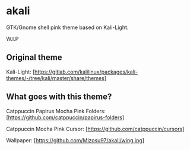 # akali
GTK/Gnome shell pink theme based on Kali-Light.

W.I.P


## Original theme

Kali-Light: [https://gitlab.com/kalilinux/packages/kali-themes/-/tree/kali/master/share/themes]

## What goes with this theme?

Catppuccin Papirus Mocha Pink Folders: [https://github.com/catppuccin/papirus-folders]

Catppuccin Mocha Pink Cursor: [https://github.com/catppuccin/cursors]

Wallpaper: [https://github.com/Mizosu97/akali/wing.jpg]
